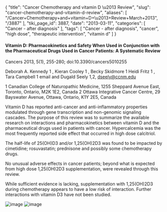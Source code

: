 {
    "title": "Cancer Chemotherapy and vitamin D \u2013 Review",
    "slug": "cancer-chemotherapy-and-vitamin-d-review",
    "aliases": [
        "/Cancer+Chemotherapy+and+vitamin+D+\u2013+Review+March+2013",
        "/3887"
    ],
    "tiki_page_id": 3887,
    "date": "2013-03-11",
    "categories": [
        "Cancer - after diagnosis"
    ],
    "tags": [
        "Cancer - after diagnosis",
        "cancer",
        "high dose",
        "therapeutic intervention",
        "vitamin d"
    ]
}


#### Vitamin D: Pharmacokinetics and Safety When Used in Conjunction with the Pharmaceutical Drugs Used in Cancer Patients: A Systematic Review

Cancers 2013, 5(1), 255-280; doi:10.3390/cancers5010255

Deborah A. Kennedy 1 , Kieran Cooley 1 , Becky Skidmore 1  Heidi Fritz 1 , Tara Campbell 1 email and Dugald Seely 1,2, dseely@ccnm.edu

1 Canadian College of Naturopathic Medicine, 1255 Sheppard Avenue East, Toronto, Ontario, M2K 1E2, Canada 2 Ottawa Integrative Cancer Centre, 29 Bayswater Avenue, Ottawa, Ontario, K1Y 2E5, Canada

Vitamin D has reported anti-cancer and anti-inflammatory properties modulated through gene transcription and non-genomic signaling cascades. The purpose of this review was to summarize the available research on interactions and pharmacokinetics between vitamin D and the pharmaceutical drugs used in patients with cancer. Hypercalcemia was the most frequently reported side effect that occurred in high dose calcitriol. 

The half-life of 25(OH)D3 and/or 1,25(OH)2D3 was found to be impacted by cimetidine; rosuvastatin; prednisone and possibly some chemotherapy drugs. 

No unusual adverse effects in cancer patients; beyond what is expected from high dose 1,25(OH)2D3 supplementation, were revealed through this review. 

While sufficient evidence is lacking, supplementation with 1,25(OH)2D3 during chemotherapy appears to have a low risk of interaction. Further interactions with vitamin D3 have not been studied.

<img src="https://d378j1rmrlek7x.cloudfront.net/attachments/jpeg/chemo-and-vitamin-d.jpg" alt="image">
<img src="https://d378j1rmrlek7x.cloudfront.net/attachments/jpeg/chemo-a3.jpg" alt="image">